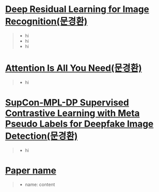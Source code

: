# [Deep Residual Learning for Image Recognition(문경환)](../pdfs/Deep_Residual_Learning_for_Image_Recognition.pdf)
> * hi
> * hi
> * hi

# [Attention Is All You Need(문경환)](../pdfs/Attention_is_all_you_need.pdf)
> * hi

# [SupCon-MPL-DP Supervised Contrastive Learning with Meta Pseudo Labels for Deepfake Image Detection(문경환)](../pdfs/supcon_mpl.pdf)
> * hi

# [Paper name](../pdfs/name)
> * name: content
